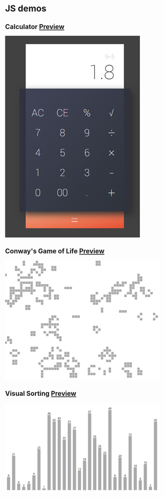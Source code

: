 # JS demos

## Calculator [Preview](http://zhang2333.github.io/js-playthings/js/src/calculator.html)

![](https://raw.githubusercontent.com/zhang2333/js-playthings/gh-pages/js/screenshots/calculator.jpg)

## Conway's Game of Life [Preview](http://zhang2333.github.io/js-playthings/js/src/conway-game-of-life.html)

![](https://raw.githubusercontent.com/zhang2333/js-playthings/gh-pages/js/screenshots/conway-game-of-life.png)

## Visual Sorting [Preview](http://zhang2333.github.io/js-playthings/js/src/visual-sorting.html)

![](https://raw.githubusercontent.com/zhang2333/js-playthings/gh-pages/js/screenshots/visual-sorting.png)
